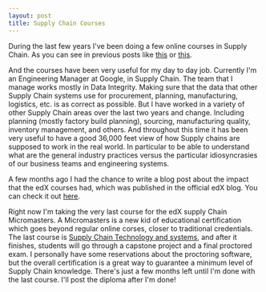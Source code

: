 ```yaml
---
layout: post
title: Supply Chain Courses
---
```



During the last few years I've been doing a few online courses in Supply Chain. As you can see in previous posts like [this](http://www.javiertordable.com/supply-chain-design-course/) or [this](http://www.javiertordable.com/supply-chain-micromaster/).

And the courses have been very useful for my day to day job. Currently I'm an Engineering Manager at Google, in Supply Chain. The team that I manage works mostly in Data Integrity. Making sure that the data that other Supply Chain systems use for procurement, planning, manufacturing, logistics, etc. is as correct as possible. But I have worked in a variety of other Supply Chain areas over the last two years and change. Including planning (mostly factory build planning), sourcing, manufacturing quality, inventory management, and others. And throughout this time it has been very useful to have a good 36,000 feet view of how Supply chains are supposed to work in the real world. In particular to be able to understand what are the general industry practices versus the particular idiosyncrasies of our business teams and engineering systems.

A few months ago I had the chance to write a blog post about the impact that the edX courses had, which was published in the official edX blog. You can check it out [here](http://blog.edx.org/javier-widening-perspective-of-googles-supply-chain).

Right now I'm taking the very last course for the edX supply Chain Micromasters. A Micromasters is a new kid of educational certification which goes beyond regular online corses, closer to traditional credentials. The last course is [Supply Chain Technology and systems](https://www.edx.org/course/supply-chain-technology-systems-mitx-ctl-sc4x-0), and after it finishes, students will go through a capstone project and a final proctored exam. I personally have some reservations about the proctoring software, but the overall certification is a great way to guarantee a minimum level of Supply Chain knowledge. There's just a few months left until I'm done with the last course. I'll post the diploma after I'm done!
